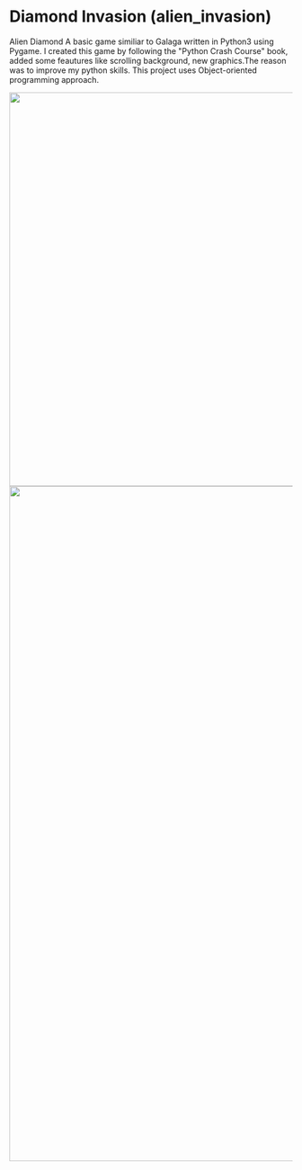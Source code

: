 # Diamond Invasion (alien_invasion)

Alien Diamond A basic game similiar to Galaga written in Python3 using Pygame. 
I created this game by following the "Python Crash Course" book, added some feautures like
scrolling background, new graphics.The reason was to improve my python skills. 
This project uses Object-oriented programming approach.

<img src="https://github.com/FedeMaguire/alien_invasion/blob/master/images/gameplay%20capture.gif" width=700>
<img src="https://github.com/FedeMaguire/alien_invasion/blob/master/images/Screenshot.jpg?raw=true" width=1200>
